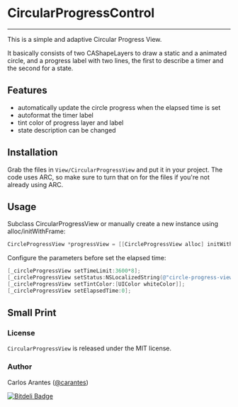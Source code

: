 # CircularProgressControl

***

This is a simple and adaptive Circular Progress View.

It basically consists of two CAShapeLayers to draw a static and a animated circle, and a progress label with two lines, the first to describe a timer and the second for a state.


## Features

- automatically update the circle progress when the elapsed time is set
- autoformat the timer label 
- tint color of progress layer and label
- state description can be changed

## Installation

Grab the files in `View/CircularProgressView` and put it in your
project. The code uses ARC, so make sure to turn that on for the files if you're
not already using ARC.

## Usage

Subclass CircularProgressView or manually create a new instance using alloc/initWithFrame:
```objectivec
CircleProgressView *progressView = [[CircleProgressView alloc] initWithFrame:CGRectMake(0, 0, 200, 200)];
```
Configure the parameters before set the elapsed time:
```objectivec
[_circleProgressView setTimeLimit:3600*8];
[_circleProgressView setStatus:NSLocalizedString(@"circle-progress-view.status-not-started", nil)];
[_circleProgressView setTintColor:[UIColor whiteColor]];
[_circleProgressView setElapsedTime:0];
```

## Small Print

### License

`CircularProgressView` is released under the MIT license.

### Author

Carlos Arantes ([@carantes](http://twitter.com/carantes))

[![Bitdeli Badge](https://d2weczhvl823v0.cloudfront.net/carantes/circularprogresscontrol/trend.png)](https://bitdeli.com/free "Bitdeli Badge")
